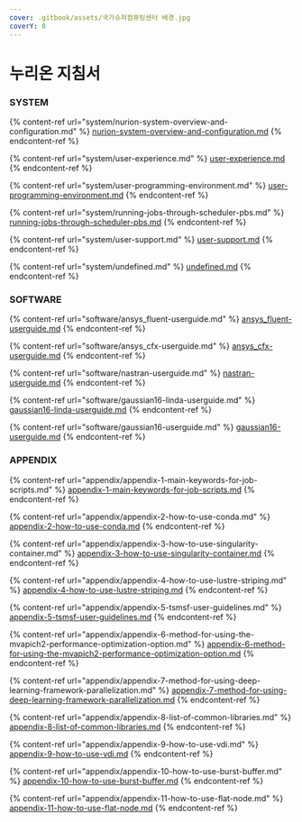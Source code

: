 ```yaml
---
cover: .gitbook/assets/국가슈퍼컴퓨팅센터 배경.jpg
coverY: 0
---
```


# 누리온 지침서

### SYSTEM

{% content-ref url="system/nurion-system-overview-and-configuration.md" %}
[nurion-system-overview-and-configuration.md](system/nurion-system-overview-and-configuration.md)
{% endcontent-ref %}

{% content-ref url="system/user-experience.md" %}
[user-experience.md](system/user-experience.md)
{% endcontent-ref %}

{% content-ref url="system/user-programming-environment.md" %}
[user-programming-environment.md](system/user-programming-environment.md)
{% endcontent-ref %}

{% content-ref url="system/running-jobs-through-scheduler-pbs.md" %}
[running-jobs-through-scheduler-pbs.md](system/running-jobs-through-scheduler-pbs.md)
{% endcontent-ref %}

{% content-ref url="system/user-support.md" %}
[user-support.md](system/user-support.md)
{% endcontent-ref %}

{% content-ref url="system/undefined.md" %}
[undefined.md](system/undefined.md)
{% endcontent-ref %}

### SOFTWARE

{% content-ref url="software/ansys_fluent-userguide.md" %}
[ansys\_fluent-userguide.md](software/ansys\_fluent-userguide.md)
{% endcontent-ref %}

{% content-ref url="software/ansys_cfx-userguide.md" %}
[ansys\_cfx-userguide.md](software/ansys\_cfx-userguide.md)
{% endcontent-ref %}

{% content-ref url="software/nastran-userguide.md" %}
[nastran-userguide.md](software/nastran-userguide.md)
{% endcontent-ref %}

{% content-ref url="software/gaussian16-linda-userguide.md" %}
[gaussian16-linda-userguide.md](software/gaussian16-linda-userguide.md)
{% endcontent-ref %}

{% content-ref url="software/gaussian16-userguide.md" %}
[gaussian16-userguide.md](software/gaussian16-userguide.md)
{% endcontent-ref %}

### APPENDIX

{% content-ref url="appendix/appendix-1-main-keywords-for-job-scripts.md" %}
[appendix-1-main-keywords-for-job-scripts.md](appendix/appendix-1-main-keywords-for-job-scripts.md)
{% endcontent-ref %}

{% content-ref url="appendix/appendix-2-how-to-use-conda.md" %}
[appendix-2-how-to-use-conda.md](appendix/appendix-2-how-to-use-conda.md)
{% endcontent-ref %}

{% content-ref url="appendix/appendix-3-how-to-use-singularity-container.md" %}
[appendix-3-how-to-use-singularity-container.md](appendix/appendix-3-how-to-use-singularity-container.md)
{% endcontent-ref %}

{% content-ref url="appendix/appendix-4-how-to-use-lustre-striping.md" %}
[appendix-4-how-to-use-lustre-striping.md](appendix/appendix-4-how-to-use-lustre-striping.md)
{% endcontent-ref %}

{% content-ref url="appendix/appendix-5-tsmsf-user-guidelines.md" %}
[appendix-5-tsmsf-user-guidelines.md](appendix/appendix-5-tsmsf-user-guidelines.md)
{% endcontent-ref %}

{% content-ref url="appendix/appendix-6-method-for-using-the-mvapich2-performance-optimization-option.md" %}
[appendix-6-method-for-using-the-mvapich2-performance-optimization-option.md](appendix/appendix-6-method-for-using-the-mvapich2-performance-optimization-option.md)
{% endcontent-ref %}

{% content-ref url="appendix/appendix-7-method-for-using-deep-learning-framework-parallelization.md" %}
[appendix-7-method-for-using-deep-learning-framework-parallelization.md](appendix/appendix-7-method-for-using-deep-learning-framework-parallelization.md)
{% endcontent-ref %}

{% content-ref url="appendix/appendix-8-list-of-common-libraries.md" %}
[appendix-8-list-of-common-libraries.md](appendix/appendix-8-list-of-common-libraries.md)
{% endcontent-ref %}

{% content-ref url="appendix/appendix-9-how-to-use-vdi.md" %}
[appendix-9-how-to-use-vdi.md](appendix/appendix-9-how-to-use-vdi.md)
{% endcontent-ref %}

{% content-ref url="appendix/appendix-10-how-to-use-burst-buffer.md" %}
[appendix-10-how-to-use-burst-buffer.md](appendix/appendix-10-how-to-use-burst-buffer.md)
{% endcontent-ref %}

{% content-ref url="appendix/appendix-11-how-to-use-flat-node.md" %}
[appendix-11-how-to-use-flat-node.md](appendix/appendix-11-how-to-use-flat-node.md)
{% endcontent-ref %}
